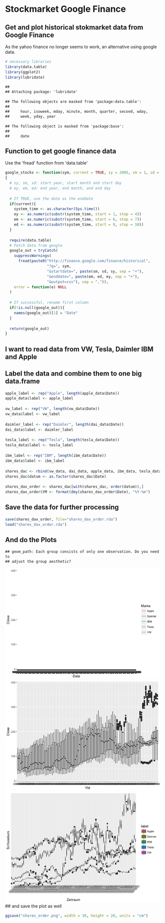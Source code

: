 Stockmarket Google Finance
================

Get and plot historical stokmarket data from Google Finance
-----------------------------------------------------------

As the yahoo finance no longer seems to work, an alternative using google data.

``` r
# necessary libraries
library(data.table)
library(ggplot2)
library(lubridate)
```

    ## 
    ## Attaching package: 'lubridate'

    ## The following objects are masked from 'package:data.table':
    ## 
    ##     hour, isoweek, mday, minute, month, quarter, second, wday,
    ##     week, yday, year

    ## The following object is masked from 'package:base':
    ## 
    ##     date

Function to get google finance data
-----------------------------------

Use the 'fread' function from 'data.table'

``` r
google_stocks <- function(sym, current = TRUE, sy = 2005, sm = 1, sd = 1, ey, em, ed)
{
  # sy, sm, sd: start year, start month and start day
  # ey, em, ed: end year, end month, and end day
  
  # If TRUE, use the date as the enddate
  if(current){
    system_time <- as.character(Sys.time())
    ey <- as.numeric(substr(system_time, start = 1, stop = 4))
    em <- as.numeric(substr(system_time, start = 6, stop = 7))
    ed <- as.numeric(substr(system_time, start = 9, stop = 10))
  }
  
  require(data.table)
  # Fetch data from google
  google_out = tryCatch(
    suppressWarnings(
      fread(paste0("http://finance.google.com/finance/historical",
                   "?q=", sym,
                   "&startdate=", paste(sm, sd, sy, sep = "+"),
                   "&enddate=", paste(em, ed, ey, sep = "+"),
                   "&output=csv"), sep = ",")),
    error = function(e) NULL
  )
  
  # If successful, rename first column
  if(!is.null(google_out)){
    names(google_out)[1] = "Date"
  }
  
  return(google_out)
}
```

I want to read data from VW, Tesla, Daimler IBM and Apple
---------------------------------------------------------

Label the data and combine them to one big data.frame
-----------------------------------------------------

``` r
apple_label <- rep("Apple", length(apple_data$Date))
apple_data$label <- apple_label

vw_label <- rep("VW", length(vw_data$Date))
vw_data$label <- vw_label

daimler_label <- rep("Daimler", length(dai_data$Date))
dai_data$label <- daimler_label

tesla_label <- rep("Tesla", length(tesla_data$Date))
tesla_data$label <- tesla_label

ibm_label <- rep("IBM", length(ibm_data$Date))
ibm_data$label <- ibm_label

shares_dac <- rbind(vw_data, dai_data, apple_data, ibm_data, tesla_data)
shares_dac$datum <- as.factor(shares_dac$Date)

shares_dax_order <- shares_dac[with(shares_dac, order(datum)),]
shares_dax_order$YM <- format(dmy(shares_dax_order$Date), "%Y-%m")
```

Save the data for further processing
------------------------------------

``` r
save(shares_dax_order, file="shares_dax_order.rda")
load("shares_dax_order.rda")
```

And do the Plots
----------------

    ## geom_path: Each group consists of only one observation. Do you need to
    ## adjust the group aesthetic?

![](finance_google_files/figure-markdown_github-ascii_identifiers/pressure-1.png)![](finance_google_files/figure-markdown_github-ascii_identifiers/pressure-2.png)![](finance_google_files/figure-markdown_github-ascii_identifiers/pressure-3.png) \#\# and save the plot as well

``` r
ggsave("shares_order.png", width = 30, height = 20, units = "cm")
```
